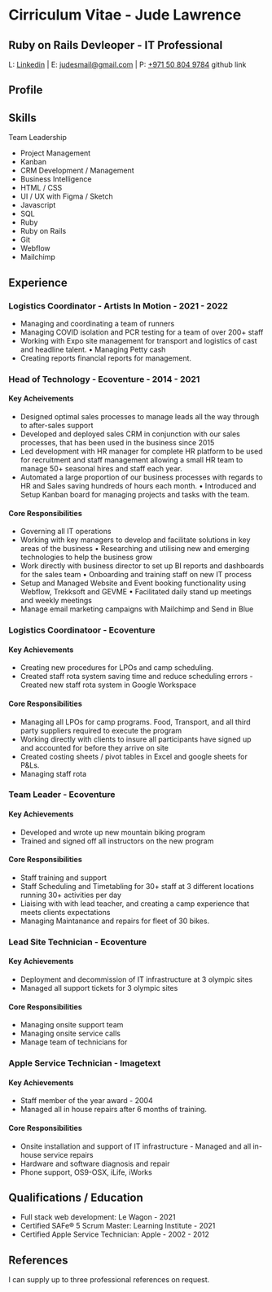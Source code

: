 # Cirriculum Vitae - Jude Lawrence
## Ruby on Rails Devleoper - IT Professional
L: [Linkedin](https://www.linkedin.com/in/jude-lawrence/) | 
E: [judesmail@gmail.com](mailto:judesmail@gmail.com) | 
P: [+971 50 804 9784](tel:00971508049784)
github link

## Profile


## Skills
Team Leadership
- Project Management
- Kanban
- CRM Development / Management
- Business Intelligence
- HTML / CSS
- UI / UX with Figma / Sketch 
- Javascript
- SQL
- Ruby
- Ruby on Rails 
- Git
- Webflow
- Mailchimp

## Experience
### Logistics Coordinator - Artists In Motion - 2021 - 2022
- Managing and coordinating a team of runners
- Managing COVID isolation and PCR testing for a team of over 200+ staff
- Working with Expo site management for transport and logistics of cast and headline talent. • Managing Petty cash
- Creating reports financial reports for management.
### Head of Technology - Ecoventure - 2014 - 2021
#### Key Acheivements
- Designed optimal sales processes to manage leads all the way through to after-sales support
- Developed and deployed sales CRM in conjunction with our sales processes, that has been used in the business since 2015
- Led development with HR manager for complete HR platform to be used for recruitment and staff management allowing a small HR team to manage 50+ seasonal hires and staff each year.
- Automated a large proportion of our business processes with regards to HR and Sales saving hundreds of hours each month.
• Introduced and Setup Kanban board for managing projects and tasks with the team.
#### Core Responsibilities
- Governing all IT operations
- Working with key managers to develop and facilitate solutions in key areas of the business • Researching and utilising new and emerging technologies to help the business grow
- Work directly with business director to set up BI reports and dashboards for the sales team • Onboarding and training staff on new IT process
- Setup and Managed Website and Event booking functionality using Webflow, Trekksoft and GEVME • Facilitated daily stand up meetings and weekly meetings
- Manage email marketing campaigns with Mailchimp and Send in Blue
### Logistics Coordinatoor - Ecoventure
#### Key Achievements
- Creating new procedures for LPOs and camp scheduling.
- Created staff rota system saving time and reduce scheduling errors - Created new staff rota system in Google Workspace
#### Core Responsibilities
- Managing all LPOs for camp programs. Food, Transport, and all third party suppliers required to execute the program
- Working directly with clients to insure all participants have signed up and accounted for before they arrive on site
- Created costing sheets / pivot tables in Excel and google sheets for P&Ls.
- Managing staff rota

### Team Leader - Ecoventure
#### Key Achievements
- Developed and wrote up new mountain biking program
- Trained and signed off all instructors on the new program
#### Core Responsibilities
- Staff training and support
- Staff Scheduling and Timetabling for 30+ staff at 3 different locations running 30+ activities per day
- Liaising with with lead teacher, and creating a camp experience that meets clients expectations
- Managing Maintanance and repairs for fleet of 30 bikes.
### Lead Site Technician - Ecoventure
#### Key Achievements
- Deployment and decommission of IT infrastructure at 3 olympic sites 
- Managed all support tickets for 3 olympic sites
#### Core Responsibilities
- Managing onsite support team 
- Managing onsite service calls
- Manage team of technicians for
### Apple Service Technician - Imagetext
#### Key Achievements
- Staff member of the year award - 2004
- Managed all in house repairs after 6 months of training.
#### Core Responsibilities
- Onsite installation and support of IT infrastructure - Managed and all in-house service repairs
- Hardware and software diagnosis and repair
- Phone support, OS9-OSX, iLife, iWorks

## Qualifications / Education
- Full stack web development: Le Wagon - 2021
- Certified SAFe® 5 Scrum Master: Learning Institute - 2021
- Certified Apple Service Technician: Apple - 2002 - 2012

## References
I can supply up to three professional references on request.